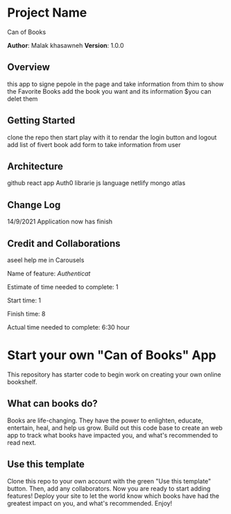 # Project Name
Can of Books

**Author**: Malak khasawneh 
**Version**: 1.0.0 

## Overview
this app to signe pepole in the page and take information from thim to show the Favorite Books
add the book you want and its information $you can delet them
<!-- Provide a high level overview of what this application is and why you are building it, beyond the fact that it's an assignment for this class. (i.e. What's your problem domain?) -->

## Getting Started
clone the repo then start play with it to rendar the login button and logout
add list of fivert book
add form to take information from user
<!-- What are the steps that a user must take in order to build this app on their own machine and get it running? -->

## Architecture
github
react app
Auth0 librarie
js language
netlify
mongo
atlas
<!-- Provide a detailed description of the application design. What technologies (languages, libraries, etc) you're using, and any other relevant design information. -->

## Change Log
14/9/2021 Application now has finish 
<!-- Use this area to document the iterative changes made to your application as each feature is successfully implemented. Use time stamps. Here's an example:

01-01-2001 4:59pm - Application now has a fully-functional express server, with a GET route for the location resource. -->

## Credit and Collaborations
aseel help me in Carousels

Name of feature: _Authenticat_

Estimate of time needed to complete: 1

Start time: 1

Finish time: 8

Actual time needed to complete: 6:30 hour

# Start your own "Can of Books" App

This repository has starter code to begin work on creating your own online bookshelf.

## What can books do?

Books are life-changing. They have the power to enlighten, educate, entertain, heal, and help us grow. Build out this code base to create an web app to track what books have impacted you, and what's recommended to read next.

## Use this template

Clone this repo to your own account with the green "Use this template" button. Then, add any collaborators. Now you are ready to start adding features! Deploy your site to let the world know which books have had the greatest impact on you, and what's recommended. Enjoy!
